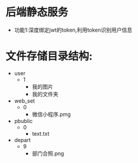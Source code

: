 # 后端静态服务

- 功能1:深度绑定jwt的token,利用token识别用户信息

# 文件存储目录结构:
- user
  - 1
    - 我的图片
    - 我的文件夹
- web_set
  - 0
    - 微信小程序.pmg
- pbublic
  - 0
    - text.txt
- depart
  - 9
    - 部门合照.png
